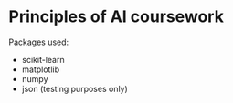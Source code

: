 # Principles of AI coursework

Packages used:
- scikit-learn
- matplotlib
- numpy
- json (testing purposes only)
